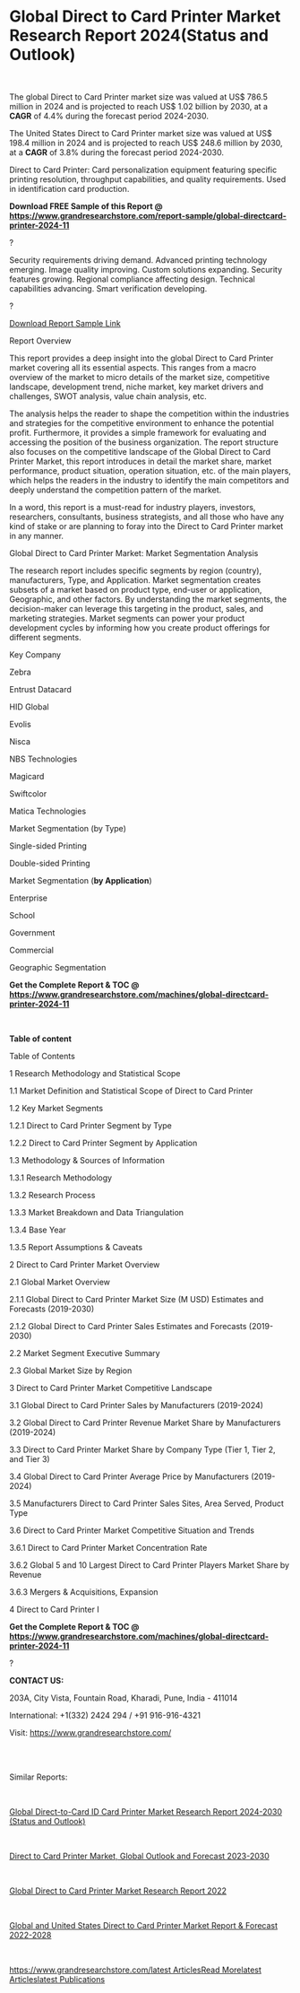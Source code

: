 <h1>Global Direct to Card Printer Market Research Report 2024(Status and Outlook)</h1><br/><p>The global Direct to Card Printer market size was valued at US$ 786.5 million in 2024 and is projected to reach US$ 1.02 billion by 2030, at a <strong>CAGR</strong> of 4.4% during the forecast period 2024-2030.</p>
 
 
 
 <p>The United States Direct to Card Printer market size was valued at US$ 198.4 million in 2024 and is projected to reach US$ 248.6 million by 2030, at a <strong>CAGR</strong> of 3.8% during the forecast period 2024-2030.</p>
 
 
 
 <p>Direct to Card Printer: Card personalization equipment featuring specific printing resolution, throughput capabilities, and quality requirements. Used in identification card production.</p>
 
 
 
 <div><b>Download FREE Sample of this Report @ <a href="https://www.grandresearchstore.com/report-sample/global-directcard-printer-2024-11">https://www.grandresearchstore.com/report-sample/global-directcard-printer-2024-11</a></b></div>
 
 
 
 <p>? </p>
 
 
 
 <p>Security requirements driving demand. Advanced printing technology emerging. Image quality improving. Custom solutions expanding. Security features growing. Regional compliance affecting design. Technical capabilities advancing. Smart verification developing.</p>
 
 
 
 <p>? </p>
 
 
 
 <p><a href="https://www.grandresearchstore.com/mr-admin/report-sample/global-directcard-printer-2024-11">Download Report Sample Link</a></p>
 
 
 
 <p>Report Overview</p>
 
 
 
 <p>This report provides a deep insight into the global Direct to Card Printer market covering all its essential aspects. This ranges from a macro overview of the market to micro details of the market size, competitive landscape, development trend, niche market, key market drivers and challenges, SWOT analysis, value chain analysis, etc.</p>
 
 
 
 <p>The analysis helps the reader to shape the competition within the industries and strategies for the competitive environment to enhance the potential profit. Furthermore, it provides a simple framework for evaluating and accessing the position of the business organization. The report structure also focuses on the competitive landscape of the Global Direct to Card Printer Market, this report introduces in detail the market share, market performance, product situation, operation situation, etc. of the main players, which helps the readers in the industry to identify the main competitors and deeply understand the competition pattern of the market.</p>
 
 
 
 <p>In a word, this report is a must-read for industry players, investors, researchers, consultants, business strategists, and all those who have any kind of stake or are planning to foray into the Direct to Card Printer market in any manner.</p>
 
 
 
 <p>Global Direct to Card Printer Market: Market Segmentation Analysis</p>
 
 
 
 <p>The research report includes specific segments by region (country), manufacturers, Type, and Application. Market segmentation creates subsets of a market based on product type, end-user or application, Geographic, and other factors. By understanding the market segments, the decision-maker can leverage this targeting in the product, sales, and marketing strategies. Market segments can power your product development cycles by informing how you create product offerings for different segments.</p>
 
 
 
 <p>Key Company</p>
 
 
 
 <p>Zebra</p>
 
 
 
 <p>Entrust Datacard</p>
 
 
 
 <p>HID Global</p>
 
 
 
 <p>Evolis</p>
 
 
 
 <p>Nisca</p>
 
 
 
 <p>NBS Technologies</p>
 
 
 
 <p>Magicard</p>
 
 
 
 <p>Swiftcolor</p>
 
 
 
 <p>Matica Technologies</p>
 
 
 
 <p>Market Segmentation (by Type)</p>
 
 
 
 <p>Single-sided Printing</p>
 
 
 
 <p>Double-sided Printing</p>
 
 
 
 <p>Market Segmentation (<strong>by Application</strong>)</p>
 
 
 
 <p>Enterprise</p>
 
 
 
 <p>School</p>
 
 
 
 <p>Government</p>
 
 
 
 <p>Commercial</p>
 
 
 
 <p>Geographic Segmentation</p>
 
 
 
 <div><b>Get the Complete Report & TOC @ <a href="https://www.grandresearchstore.com/machines/global-directcard-printer-2024-11">https://www.grandresearchstore.com/machines/global-directcard-printer-2024-11</a></b></div>
 
 
 
 <p><br />
 
 <b>Table of content</b></p>
 
 
 
 <p>Table of Contents<br />
 
 1 Research Methodology and Statistical Scope<br />
 
 1.1 Market Definition and Statistical Scope of Direct to Card Printer<br />
 
 1.2 Key Market Segments<br />
 
 1.2.1 Direct to Card Printer Segment by Type<br />
 
 1.2.2 Direct to Card Printer Segment by Application<br />
 
 1.3 Methodology & Sources of Information<br />
 
 1.3.1 Research Methodology<br />
 
 1.3.2 Research Process<br />
 
 1.3.3 Market Breakdown and Data Triangulation<br />
 
 1.3.4 Base Year<br />
 
 1.3.5 Report Assumptions & Caveats<br />
 
 2 Direct to Card Printer Market Overview<br />
 
 2.1 Global Market Overview<br />
 
 2.1.1 Global Direct to Card Printer Market Size (M USD) Estimates and Forecasts (2019-2030)<br />
 
 2.1.2 Global Direct to Card Printer Sales Estimates and Forecasts (2019-2030)<br />
 
 2.2 Market Segment Executive Summary<br />
 
 2.3 Global Market Size by Region<br />
 
 3 Direct to Card Printer Market Competitive Landscape<br />
 
 3.1 Global Direct to Card Printer Sales by Manufacturers (2019-2024)<br />
 
 3.2 Global Direct to Card Printer Revenue Market Share by Manufacturers (2019-2024)<br />
 
 3.3 Direct to Card Printer Market Share by Company Type (Tier 1, Tier 2, and Tier 3)<br />
 
 3.4 Global Direct to Card Printer Average Price by Manufacturers (2019-2024)<br />
 
 3.5 Manufacturers Direct to Card Printer Sales Sites, Area Served, Product Type<br />
 
 3.6 Direct to Card Printer Market Competitive Situation and Trends<br />
 
 3.6.1 Direct to Card Printer Market Concentration Rate<br />
 
 3.6.2 Global 5 and 10 Largest Direct to Card Printer Players Market Share by Revenue<br />
 
 3.6.3 Mergers & Acquisitions, Expansion<br />
 
 4 Direct to Card Printer I</p>
 
 
 
 <div><b>Get the Complete Report & TOC @ <a href="https://www.grandresearchstore.com/machines/global-directcard-printer-2024-11">https://www.grandresearchstore.com/machines/global-directcard-printer-2024-11</a></b></div>
 
 
 
 <p>? </p>
 
 
 
 <p><b>CONTACT US:</b><br />
 
 203A, City Vista, Fountain Road, Kharadi, Pune, India - 411014<br />
 
 International: +1(332) 2424 294 / +91 916-916-4321<br />
 
 Visit: <a href="https://www.grandresearchstore.com/">https://www.grandresearchstore.com/</a><br />
 
 <br />
 
 <br />
 
 Similar Reports:<br />
 
 <br />
 
 <a href="https://www.grandresearchstore.com/machines/global-directtocard-id-card-printer-2024-2030-983">Global Direct-to-Card ID Card Printer Market Research Report 2024-2030 (Status and Outlook)</a><br />
 
 <br />
 
 <a href="https://www.grandresearchstore.com/machines/global-directcard-printer-forecast-2023-2030-34">Direct to Card Printer Market, Global Outlook and Forecast 2023-2030</a><br />
 
 <br />
 
 <a href="https://www.grandresearchstore.com/machines/global-directcard-printer-2022-534">Global Direct to Card Printer Market Research Report 2022</a><br />
 
 <br />
 
 <a href="https://www.grandresearchstore.com/machines/global-united-states-directcard-printer-2022-2028-753">Global and United States Direct to Card Printer Market Report & Forecast 2022-2028</a><br />
 
 <br />
 
 <a href="https://gyeongbokgung.com">https://www.grandresearchstore.com/</a><a href="https://hallyeomaritime.com">latest Articles</a><a href="https://jingwansa.com">Read More</a><a href="https://nguoiviet.jp/">latest Articles</a><a href="https://www.intelmarketresearch.com/">latest Publications</a></p>